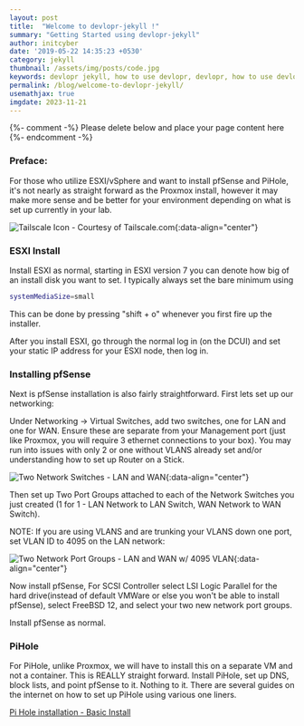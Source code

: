 ```yaml
---
layout: post
title:  "Welcome to devlopr-jekyll !"
summary: "Getting Started using devlopr-jekyll"
author: initcyber
date: '2019-05-22 14:35:23 +0530'
category: jekyll
thumbnail: /assets/img/posts/code.jpg
keywords: devlopr jekyll, how to use devlopr, devlopr, how to use devlopr-jekyll, devlopr-jekyll tutorial,best jekyll themes
permalink: /blog/welcome-to-devlopr-jekyll/
usemathjax: true
imgdate: 2023-11-21
---
```


{%- comment -%} Please delete below and place your page content here {%- endcomment -%}

### Preface:
For those who utilize ESXI/vSphere and want to install pfSense and PiHole, it's not nearly as straight forward as the Proxmox install, however it may make more sense and be better for your environment depending on what is set up currently in your lab.

![Tailscale Icon - Courtesy of Tailscale.com](:/{{page.imgdate}}/1.png){:data-align="center"}


### ESXI Install
Install ESXI as normal, starting in ESXI version 7 you can denote how big of an install disk you want to set. I typically always set the bare minimum using

```bash
systemMediaSize=small
```

This can be done by pressing "shift + o" whenever you first fire up the installer.

After you install ESXI, go through the normal log in (on the DCUI) and set your static IP address for your ESXI node, then log in.

### Installing pfSense

Next is pfSense installation is also fairly straightforward. First lets set up our networking:

Under Networking -> Virtual Switches, add two switches, one for LAN and one for WAN. Ensure these are separate from your Management port (just like Proxmox, you will require 3 ethernet connections to your box). You may run into issues with only 2 or one without VLANS already set and/or understanding how to set up Router on a Stick.

![Two Network Switches - LAN and WAN](:/{{page.imgdate}}/2.png){:data-align="center"}

Then set up Two Port Groups attached to each of the Network Switches you just created (1 for 1 - LAN Network to LAN Switch, WAN Network to WAN Switch).

NOTE: If you are using VLANS and are trunking your VLANS down one port, set VLAN ID to 4095 on the LAN network:

![Two Network Port Groups - LAN and WAN w/ 4095 VLAN](:/{{page.imgdate}}/3.png){:data-align="center"}

Now install pfSense, For SCSI Controller select LSI Logic Parallel for the hard drive(instead of default VMWare or else you won't be able to install pfSense), select FreeBSD 12, and select your two new network port groups.

Install pfSense as normal.


### PiHole

For PiHole, unlike Proxmox, we will have to install this on a separate VM and not a container. This is REALLY straight forward. Install PiHole, set up DNS, block lists, and point pfSense to it. Nothing to it. There are several guides on the internet on how to set up PiHole using various one liners. 

[Pi Hole installation - Basic Install](https://docs.pi-hole.net/main/basic-install/)

